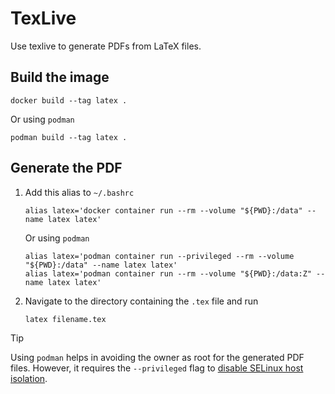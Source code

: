 # TexLive

Use texlive to generate PDFs from LaTeX files.

## Build the image

```shell
docker build --tag latex .
```

Or using `podman`

```shell
podman build --tag latex .
```

## Generate the PDF

1. Add this alias to `~/.bashrc`

   ```shell
   alias latex='docker container run --rm --volume "${PWD}:/data" --name latex latex'
   ```

   Or using `podman`

   ```shell
   alias latex='podman container run --privileged --rm --volume "${PWD}:/data" --name latex latex'
   alias latex='podman container run --rm --volume "${PWD}:/data:Z" --name latex latex'
   ```

2. Navigate to the directory containing the `.tex` file and run

   ```shell
   latex filename.tex
   ```

> [!TIP]
> Using `podman` helps in avoiding the owner as root for the generated PDF files. However, it requires the `--privileged` flag to [disable SELinux host isolation](https://stackoverflow.com/a/64556930).
